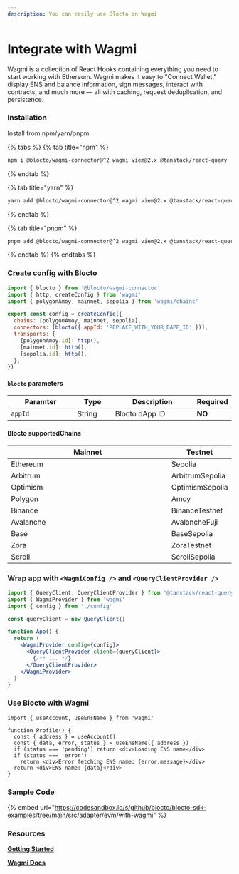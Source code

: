 ```yaml
---
description: You can easily use Blocto on Wagmi
---
```


# Integrate with Wagmi

Wagmi is a collection of React Hooks containing everything you need to start working with Ethereum. Wagmi makes it easy to "Connect Wallet," display ENS and balance information, sign messages, interact with contracts, and much more — all with caching, request deduplication, and persistence.

### Installation

Install from npm/yarn/pnpm

{% tabs %}
{% tab title="npm" %}
```bash
npm i @blocto/wagmi-connector@^2 wagmi viem@2.x @tanstack/react-query
```
{% endtab %}

{% tab title="yarn" %}
```bash
yarn add @blocto/wagmi-connector@^2 wagmi viem@2.x @tanstack/react-query
```
{% endtab %}

{% tab title="pnpm" %}
```bash
pnpm add @blocto/wagmi-connector@^2 wagmi viem@2.x @tanstack/react-query
```
{% endtab %}
{% endtabs %}

### Create config with Blocto

```javascript
import { blocto } from '@blocto/wagmi-connector'
import { http, createConfig } from 'wagmi'
import { polygonAmoy, mainnet, sepolia } from 'wagmi/chains'

export const config = createConfig({
  chains: [polygonAmoy, mainnet, sepolia],
  connectors: [blocto({ appId: 'REPLACE_WITH_YOUR_DAPP_ID' })],
  transports: {
    [polygonAmoy.id]: http(),
    [mainnet.id]: http(),
    [sepolia.id]: http(),
  },
})
```

#### `blocto` parameters

<table><thead><tr><th width="211">Paramter</th><th width="100">Type</th><th width="266">Description</th><th>Required</th></tr></thead><tbody><tr><td><code>appId</code></td><td>String</td><td>Blocto dApp ID</td><td><strong>NO</strong></td></tr></tbody></table>

#### Blocto supportedChains

<table>
  <thead>
    <tr>
      <th width="373">Mainnet</th>
      <th>Testnet</th>
    </tr>
  </thead>
  <tbody>
    <tr><td>Ethereum</td>
      <td>Sepolia</td>
    </tr>
    <tr>
      <td>Arbitrum</td>
      <td>ArbitrumSepolia</td>
    </tr>
    <tr>
      <td>Optimism</td>
      <td>OptimismSepolia</td>
    </tr>
    <tr>
      <td>Polygon</td>
      <td>Amoy</td>
    </tr>
    <tr>
      <td>Binance</td>
      <td>BinanceTestnet</td>
    </tr>
    <tr>
      <td>Avalanche</td>
      <td>AvalancheFuji</td>
    </tr>
    <tr>
      <td>Base</td>
      <td>BaseSepolia</td>
    </tr>
    <tr>
      <td>Zora</td>
      <td>ZoraTestnet</td>
    </tr>
    <tr>
      <td>Scroll</td>
      <td>ScrollSepolia</td>
    </tr>
    </tbody>
  </table>

### Wrap app with `<WagmiConfig />` and `<QueryClientProvider />`

```jsx
import { QueryClient, QueryClientProvider } from '@tanstack/react-query' 
import { WagmiProvider } from 'wagmi'
import { config } from './config'

const queryClient = new QueryClient() 

function App() {
  return (
    <WagmiProvider config={config}>
      <QueryClientProvider client={queryClient}> 
        {/** ... */} 
      </QueryClientProvider> 
    </WagmiProvider>
  )
}
```

### Use Blocto with Wagmi

```tsx
import { useAccount, useEnsName } from 'wagmi'

function Profile() {
  const { address } = useAccount()
  const { data, error, status } = useEnsName({ address })
  if (status === 'pending') return <div>Loading ENS name</div>
  if (status === 'error')
    return <div>Error fetching ENS name: {error.message}</div>
  return <div>ENS name: {data}</div>
}
```

### Sample Code

{% embed url="https://codesandbox.io/s/github/blocto/blocto-sdk-examples/tree/main/src/adapter/evm/with-wagmi" %}

### Resources

[**Getting Started**](https://wagmi.sh/react/getting-started)

[**Wagmi Docs**](https://wagmi.sh/)
